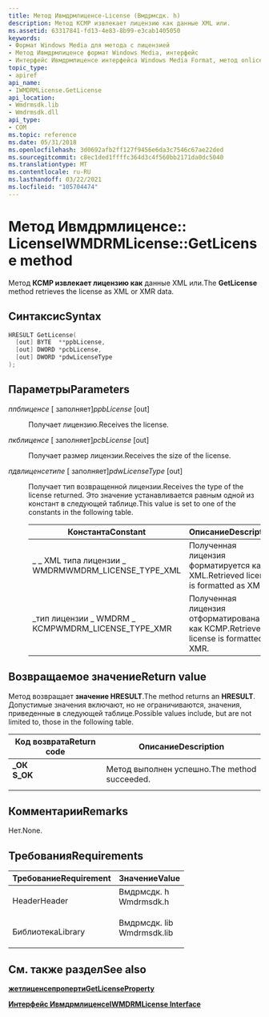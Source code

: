 ```yaml
---
title: Метод Ивмдрмлиценсе-License (Вмдрмсдк. h)
description: Метод КСМР извлекает лицензию как данные XML или.
ms.assetid: 63317841-fd13-4e83-8b99-e3cab1405050
keywords:
- Формат Windows Media для метода с лицензией
- Метод Ивмдрмлиценсе формат Windows Media, интерфейс
- Интерфейс Ивмдрмлиценсе интерфейса Windows Media Format, метод onlicense
topic_type:
- apiref
api_name:
- IWMDRMLicense.GetLicense
api_location:
- Wmdrmsdk.lib
- Wmdrmsdk.dll
api_type:
- COM
ms.topic: reference
ms.date: 05/31/2018
ms.openlocfilehash: 3d0692afb2ff127f9456e6da3c7546c67ae22ded
ms.sourcegitcommit: c8ec1ded1ffffc364d3c4f560bb2171da0dc5040
ms.translationtype: MT
ms.contentlocale: ru-RU
ms.lasthandoff: 03/22/2021
ms.locfileid: "105704474"
---
```

# <a name="iwmdrmlicensegetlicense-method"></a><span data-ttu-id="59eb6-106">Метод Ивмдрмлиценсе:: License</span><span class="sxs-lookup"><span data-stu-id="59eb6-106">IWMDRMLicense::GetLicense method</span></span>

<span data-ttu-id="59eb6-107">Метод **КСМР извлекает лицензию как** данные XML или.</span><span class="sxs-lookup"><span data-stu-id="59eb6-107">The **GetLicense** method retrieves the license as XML or XMR data.</span></span>

## <a name="syntax"></a><span data-ttu-id="59eb6-108">Синтаксис</span><span class="sxs-lookup"><span data-stu-id="59eb6-108">Syntax</span></span>


```C++
HRESULT GetLicense(
  [out] BYTE  **ppbLicense,
  [out] DWORD *pcbLicense,
  [out] DWORD *pdwLicenseType
);
```



## <a name="parameters"></a><span data-ttu-id="59eb6-109">Параметры</span><span class="sxs-lookup"><span data-stu-id="59eb6-109">Parameters</span></span>

<dl> <dt>

<span data-ttu-id="59eb6-110">*ппблиценсе* \[ заполняет\]</span><span class="sxs-lookup"><span data-stu-id="59eb6-110">*ppbLicense* \[out\]</span></span>
</dt> <dd>

<span data-ttu-id="59eb6-111">Получает лицензию.</span><span class="sxs-lookup"><span data-stu-id="59eb6-111">Receives the license.</span></span>

</dd> <dt>

<span data-ttu-id="59eb6-112">*пкблиценсе* \[ заполняет\]</span><span class="sxs-lookup"><span data-stu-id="59eb6-112">*pcbLicense* \[out\]</span></span>
</dt> <dd>

<span data-ttu-id="59eb6-113">Получает размер лицензии.</span><span class="sxs-lookup"><span data-stu-id="59eb6-113">Receives the size of the license.</span></span>

</dd> <dt>

<span data-ttu-id="59eb6-114">*пдвлиценсетипе* \[ заполняет\]</span><span class="sxs-lookup"><span data-stu-id="59eb6-114">*pdwLicenseType* \[out\]</span></span>
</dt> <dd>

<span data-ttu-id="59eb6-115">Получает тип возвращенной лицензии.</span><span class="sxs-lookup"><span data-stu-id="59eb6-115">Receives the type of the license returned.</span></span> <span data-ttu-id="59eb6-116">Это значение устанавливается равным одной из констант в следующей таблице.</span><span class="sxs-lookup"><span data-stu-id="59eb6-116">This value is set to one of the constants in the following table.</span></span>



| <span data-ttu-id="59eb6-117">Константа</span><span class="sxs-lookup"><span data-stu-id="59eb6-117">Constant</span></span>                  | <span data-ttu-id="59eb6-118">Описание</span><span class="sxs-lookup"><span data-stu-id="59eb6-118">Description</span></span>                            |
|---------------------------|----------------------------------------|
| <span data-ttu-id="59eb6-119">\_ \_ XML типа лицензии \_ WMDRM</span><span class="sxs-lookup"><span data-stu-id="59eb6-119">WMDRM\_LICENSE\_TYPE\_XML</span></span> | <span data-ttu-id="59eb6-120">Полученная лицензия форматируется как XML.</span><span class="sxs-lookup"><span data-stu-id="59eb6-120">Retrieved license is formatted as XML.</span></span> |
| <span data-ttu-id="59eb6-121">\_тип лицензии \_ WMDRM \_ КСМР</span><span class="sxs-lookup"><span data-stu-id="59eb6-121">WMDRM\_LICENSE\_TYPE\_XMR</span></span> | <span data-ttu-id="59eb6-122">Полученная лицензия отформатирована как КСМР.</span><span class="sxs-lookup"><span data-stu-id="59eb6-122">Retrieved license is formatted as XMR.</span></span> |



 

</dd> </dl>

## <a name="return-value"></a><span data-ttu-id="59eb6-123">Возвращаемое значение</span><span class="sxs-lookup"><span data-stu-id="59eb6-123">Return value</span></span>

<span data-ttu-id="59eb6-124">Метод возвращает **значение HRESULT**.</span><span class="sxs-lookup"><span data-stu-id="59eb6-124">The method returns an **HRESULT**.</span></span> <span data-ttu-id="59eb6-125">Допустимые значения включают, но не ограничиваются, значения, приведенные в следующей таблице.</span><span class="sxs-lookup"><span data-stu-id="59eb6-125">Possible values include, but are not limited to, those in the following table.</span></span>



| <span data-ttu-id="59eb6-126">Код возврата</span><span class="sxs-lookup"><span data-stu-id="59eb6-126">Return code</span></span>                                                                          | <span data-ttu-id="59eb6-127">Описание</span><span class="sxs-lookup"><span data-stu-id="59eb6-127">Description</span></span>                      |
|--------------------------------------------------------------------------------------|----------------------------------|
| <dl> <span data-ttu-id="59eb6-128"><dt>**\_ОК**</dt></span><span class="sxs-lookup"><span data-stu-id="59eb6-128"><dt>**S\_OK**</dt></span></span> </dl> | <span data-ttu-id="59eb6-129">Метод выполнен успешно.</span><span class="sxs-lookup"><span data-stu-id="59eb6-129">The method succeeded.</span></span><br/> |



 

## <a name="remarks"></a><span data-ttu-id="59eb6-130">Комментарии</span><span class="sxs-lookup"><span data-stu-id="59eb6-130">Remarks</span></span>

<span data-ttu-id="59eb6-131">Нет.</span><span class="sxs-lookup"><span data-stu-id="59eb6-131">None.</span></span>

## <a name="requirements"></a><span data-ttu-id="59eb6-132">Требования</span><span class="sxs-lookup"><span data-stu-id="59eb6-132">Requirements</span></span>



| <span data-ttu-id="59eb6-133">Требование</span><span class="sxs-lookup"><span data-stu-id="59eb6-133">Requirement</span></span> | <span data-ttu-id="59eb6-134">Значение</span><span class="sxs-lookup"><span data-stu-id="59eb6-134">Value</span></span> |
|--------------------|-----------------------------------------------------------------------------------------|
| <span data-ttu-id="59eb6-135">Header</span><span class="sxs-lookup"><span data-stu-id="59eb6-135">Header</span></span><br/>  | <dl> <span data-ttu-id="59eb6-136"><dt>Вмдрмсдк. h</dt></span><span class="sxs-lookup"><span data-stu-id="59eb6-136"><dt>Wmdrmsdk.h</dt></span></span> </dl>   |
| <span data-ttu-id="59eb6-137">Библиотека</span><span class="sxs-lookup"><span data-stu-id="59eb6-137">Library</span></span><br/> | <dl> <span data-ttu-id="59eb6-138"><dt>Вмдрмсдк. lib</dt></span><span class="sxs-lookup"><span data-stu-id="59eb6-138"><dt>Wmdrmsdk.lib</dt></span></span> </dl> |



## <a name="see-also"></a><span data-ttu-id="59eb6-139">См. также раздел</span><span class="sxs-lookup"><span data-stu-id="59eb6-139">See also</span></span>

<dl> <dt>

[<span data-ttu-id="59eb6-140">**жетлиценсепроперти**</span><span class="sxs-lookup"><span data-stu-id="59eb6-140">**GetLicenseProperty**</span></span>](iwmdrmlicense-getlicenseproperty.md)
</dt> <dt>

[<span data-ttu-id="59eb6-141">**Интерфейс Ивмдрмлиценсе**</span><span class="sxs-lookup"><span data-stu-id="59eb6-141">**IWMDRMLicense Interface**</span></span>](iwmdrmlicense.md)
</dt> </dl>

 

 





